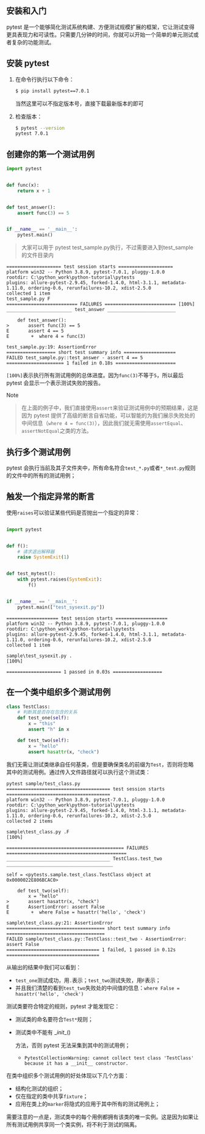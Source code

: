 ## 安装和入门

pytest 是一个能够简化测试系统构建、方便测试规模扩展的框架，它让测试变得更具表现力和可读性。只需要几分钟的时间，你就可以开始一个简单的单元测试或者复杂的功能测试。

## 安装 pytest

1. 在命令行执行以下命令：

   ```bash
   $ pip install pytest==7.0.1
   ```

   当然这里可以不指定版本号，直接下载最新版本的即可

2. 检查版本：

   ```bash
   $ pytest --version
   pytest 7.0.1
   ```

## 创建你的第一个测试用例

```python
import pytest


def func(x):
    return x + 1


def test_answer():
    assert func(3) == 5


if __name__ == '__main__':
    pytest.main()
```

> 大家可以用于 pytest test_sample.py执行，不过需要进入到test_sample的文件目录内

```
==================== test session starts ====================
platform win32 -- Python 3.8.9, pytest-7.0.1, pluggy-1.0.0
rootdir: C:\python_work\python-tutorial\pytests
plugins: allure-pytest-2.9.45, forked-1.4.0, html-3.1.1, metadata-1.11.0, ordering-0.6, rerunfailures-10.2, xdist-2.5.0
collected 1 item                                                                                                                                    
test_sample.py F                                       
========================== FAILURES ========================== [100%]
________________________ test_answer _________________________

    def test_answer():
>       assert func(3) == 5
E       assert 4 == 5
E        +  where 4 = func(3)

test_sample.py:19: AssertionError
================== short test summary info ===================
FAILED test_sample.py::test_answer - assert 4 == 5
===================== 1 failed in 0.18s ======================

```

`[100%]`表示执行所有测试用例的总体进度。因为`func(3)`不等于`5`，所以最后 pytest 会显示一个表示测试失败的报告。

Note

> 在上面的例子中，我们直接使用`assert`来验证测试用例中的预期结果，这是因为 pytest 提供了高级的断言自省功能，可以智能的为我们展示失败处的中间信息（`where 4 = func(3)`），因此我们就无需使用`assertEqual`、`assertNotEqual`之类的方法。

## 执行多个测试用例

pytest 会执行当前及其子文件夹中，所有命名符合`test_*.py`或者`*_test.py`规则的文件中的所有的测试用例；

## 触发一个指定异常的断言

使用`raises`可以验证某些代码是否抛出一个指定的异常：

```python

import pytest


def f():
    # 请求退出解释器
    raise SystemExit(1)


def test_mytest():
    with pytest.raises(SystemExit):
        f()


if __name__ == '__main__':
    pytest.main(["test_sysexit.py"])
```



```
=================== test session starts ===================
platform win32 -- Python 3.8.9, pytest-7.0.1, pluggy-1.0.0
rootdir: C:\python_work\python-tutorial\pytests
plugins: allure-pytest-2.9.45, forked-1.4.0, html-3.1.1, metadata-1.11.0, ordering-0.6, rerunfailures-10.2, xdist-2.5.0
collected 1 item

sample\test_sysexit.py .                                                                        [100%]

==================== 1 passed in 0.03s ==================
```



## 在一个类中组织多个测试用例

```python
class TestClass:
    # 判断其是否存在包含的关系
    def test_one(self):
        x = "this"
        assert "h" in x

    def test_two(self):
        x = "hello"
        assert hasattr(x, "check")
```

我们无需让测试类继承自任何基类，但是要确保类名的前缀为`Test`，否则将忽略其中的测试用例。通过传入文件路径就可以执行这个测试类：

```
pytest sample/test_class.py
====================================== test session starts ======================================
platform win32 -- Python 3.8.9, pytest-7.0.1, pluggy-1.0.0
rootdir: C:\python_work\python-tutorial\pytests
plugins: allure-pytest-2.9.45, forked-1.4.0, html-3.1.1, metadata-1.11.0, ordering-0.6, rerunfailures-10.2, xdist-2.5.0
collected 2 items

sample\test_class.py .F                                                                    [100%]

=========================================== FAILURES ============================================
______________________________________ TestClass.test_two _______________________________________

self = <pytests.sample.test_class.TestClass object at 0x0000022E806BCAC0>

    def test_two(self):
        x = "hello"
>       assert hasattr(x, "check")
E       AssertionError: assert False
E        +  where False = hasattr('hello', 'check')

sample\test_class.py:21: AssertionError
==================================== short test summary info ====================================
FAILED sample/test_class.py::TestClass::test_two - AssertionError: assert False
================================== 1 failed, 1 passed in 0.12s ==================================
```

从输出的结果中我们可以看到：

- `test_one`测试成功，用`.`表示；`test_two`测试失败，用`F`表示；
- 并且我们清楚的看到`test_two`失败处的中间值的信息：`where False = hasattr('hello', 'check')`

测试类要符合特定的规则，pytest 才能发现它：

- 测试类的命名要符合`Test*`规则；

- 测试类中不能有 \__init__()

  方法，否则 pytest 无法采集到其中的测试用例；

  - `PytestCollectionWarning: cannot collect test class 'TestClass' because it has a __init__ constructor.`

在类中组织多个测试用例的好处体现以下几个方面：

- 结构化测试的组织；
- 仅在指定的类中共享`fixture`；
- 应用在类上的`marker`将隐式的应用于其中所有的测试用例上；

需要注意的一点是，测试类中的每个用例都拥有该类的唯一实例。这是因为如果让所有测试用例共享同一个类实例，将不利于测试的隔离。